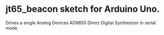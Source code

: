 # jt65_beacon sketch for Arduino Uno.

Drives a single Analog Devices AD9850 Direct Digital Synthesizer in serial mode.
